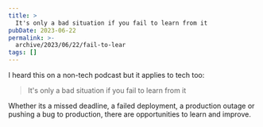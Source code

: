 ```yaml
---
title: >
  It's only a bad situation if you fail to learn from it
pubDate: 2023-06-22
permalink: >-
  archive/2023/06/22/fail-to-lear
tags: []
---
```


I heard this on a non-tech podcast but it applies to tech too:

> It's only a bad situation if you fail to learn from it

Whether its a missed deadline, a failed deployment, a production outage or pushing a bug to production, there are opportunities to learn and improve.
